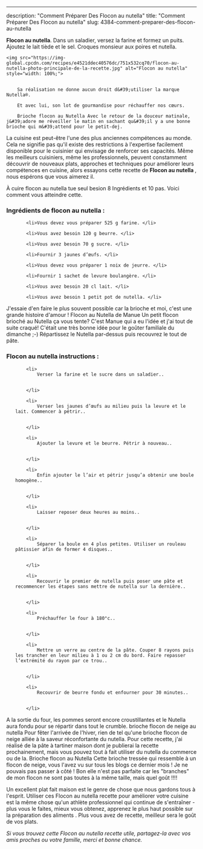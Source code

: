 ---
description: "Comment Préparer Des Flocon au nutella"
title: "Comment Préparer Des Flocon au nutella"
slug: 4384-comment-preparer-des-flocon-au-nutella

<p>
	<strong>Flocon au nutella</strong>. 
	Dans un saladier, versez la farine et formez un puits. Ajoutez le lait tiède et le sel. Croques monsieur aux poires et nutella.
</p>
<p>
	
	<img src="https://img-global.cpcdn.com/recipes/e4521ddec40576dc/751x532cq70/flocon-au-nutella-photo-principale-de-la-recette.jpg" alt="Flocon au nutella" style="width: 100%;">
	
	
		Sa réalisation ne donne aucun droit d&#39;utiliser la marque Nutella®.
	
		Et avec lui, son lot de gourmandise pour réchauffer nos cœurs.
	
		Brioche flocon au Nutella Avec le retour de la douceur matinale, j&#39;adore me réveiller le matin en sachant qu&#39;il y a une bonne brioche qui m&#39;attend pour le petit-dej.
	
</p>

La cuisine est peut-être l'une des plus anciennes compétences au monde. Cela ne signifie pas qu'il existe des restrictions à l'expertise facilement disponible pour le cuisinier qui envisage de renforcer ses capacités. Même les meilleurs cuisiniers, même les professionnels, peuvent constamment découvrir de nouveaux plats, approches et techniques pour améliorer leurs compétences en cuisine, alors essayons cette recette de <strong> Flocon au nutella </strong>, nous espérons que vous aimerez il.

<!--inarticleads1-->

À cuire flocon au nutella tue seul besion 8 Ingrédients et 10 pas. Voici comment vous atteindre cette.

<h3>Ingrédients de flocon au nutella :</h3>

<ol>
	
		<li>Vous devez vous préparer 525 g farine. </li>
	
		<li>Vous avez besoin 120 g beurre. </li>
	
		<li>Vous avez besoin 70 g sucre. </li>
	
		<li>Fournir 3 jaunes d’œufs. </li>
	
		<li>Vous devez vous préparer 1 noix de jeurre. </li>
	
		<li>Fournir 1 sachet de levure boulangère. </li>
	
		<li>Vous avez besoin 20 cl lait. </li>
	
		<li>Vous avez besoin 1 petit pot de nutella. </li>
	
</ol>

J&#39;essaie d&#39;en faire le plus souvent possible car la brioche et moi, c&#39;est une grande histoire d&#39;amour ! Flocon au Nutella de Manue Un petit flocon brioché au Nutella ça vous tente? C&#39;est Manue qui a eu l&#39;idée et j&#39;ai tout de suite craqué! C&#39;était une très bonne idée pour le goûter familiale du dimanche ;-) Répartissez le Nutella par-dessus puis recouvrez le tout de pâte. 

<!--inarticleads2-->

<h3>Flocon au nutella instructions :</h3>

<ol>
	
		<li>
			Verser la farine et le sucre dans un saladier..
			
			
		</li>
	
		<li>
			Verser les jaunes d’œufs au milieu puis la levure et le lait. Commencer à pétrir..
			
			
		</li>
	
		<li>
			Ajouter la levure et le beurre. Pétrir à nouveau..
			
			
		</li>
	
		<li>
			Enfin ajouter le l’air et pétrir jusqu’a obtenir une boule homogène..
			
			
		</li>
	
		<li>
			Laisser reposer deux heures au moins..
			
			
		</li>
	
		<li>
			Séparer la boule en 4 plus petites. Utiliser un rouleau pâtissier afin de former 4 disques..
			
			
		</li>
	
		<li>
			Recouvrir le premier de nutella puis poser une pâte et recommencer les étapes sans mettre de nutella sur la dernière..
			
			
		</li>
	
		<li>
			Préchauffer le four à 180°c..
			
			
		</li>
	
		<li>
			Mettre un verre au centre de la pâte. Couper 8 rayons puis les trancher en leur milieu à 1 ou 2 cm du bord. Faire repasser l’extrémité du rayon par ce trou..
			
			
		</li>
	
		<li>
			Recouvrir de beurre fondu et enfourner pour 30 minutes..
			
			
		</li>
	
</ol>

A la sortie du four, les pommes seront encore croustillantes et le Nutella aura fondu pour se répartir dans tout le crumble. brioche flocon de neige au nutella Pour fêter l&#39;arrivée de l&#39;hiver, rien de tel qu&#39;une brioche flocon de neige alliée à la saveur réconfortante du nutella. Pour cette recette, j&#39;ai réalisé de la pâte à tartiner maison dont je publierai la recette prochainement, mais vous pouvez tout à fait utiliser du nutella du commerce ou de la. Brioche flocon au Nutella Cette brioche tressée qui ressemble à un flocon de neige, vous l&#39;avez vu sur tous les blogs ce dernier mois ! Je ne pouvais pas passer à côté ! Bon elle n&#39;est pas parfaite car les &#34;branches&#34; de mon flocon ne sont pas toutes à la même taille, mais quel goût !!!! 

<!--inarticleads1-->

<p>
Un excellent plat fait maison est le genre de chose que nous gardons tous à l'esprit. Utiliser ces Flocon au nutella recette pour améliorer votre cuisine est la même chose qu'un athlète professionnel qui continue de s'entraîner - plus vous le faites, mieux vous obtenez, apprenez le plus haut possible sur la préparation des aliments . Plus vous avez de recette, meilleur sera le goût de vos plats.
</p>

<p>
<i>Si vous trouvez cette Flocon au nutella recette utile, partagez-la avec vos amis proches ou votre famille, merci et bonne chance.</i>
</p>
